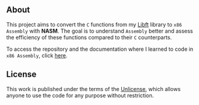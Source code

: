 ## About

This project aims to convert the `C` functions from my [Libft](https://github.com/jotavare/libft) library to `x86 Assembly` with **NASM**. The goal is to understand `Assembly` better and assess the efficiency of these functions compared to their `C` counterparts.

To access the repository and the documentation where I learned to code in `x86 Assembly`, click [here](https://github.com/jotavare/x86-assembly-nasm).

## License

This work is published under the terms of the [Unlicense](https://github.com/jotavare/x86-assembly-nasm/blob/main/LICENSE), which allows anyone to use the code for any purpose without restriction.

